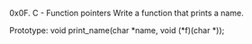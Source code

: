 0x0F. C - Function pointers
Write a function that prints a name.

Prototype: void print_name(char *name, void (*f)(char *));
